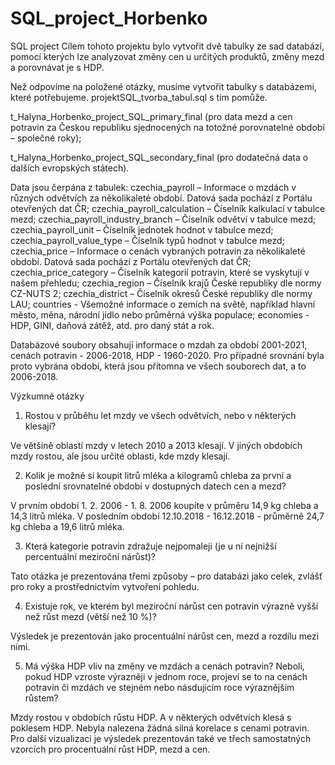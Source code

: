 # SQL_project_Horbenko
SQL project
Cílem tohoto projektu bylo vytvořit dvě tabulky ze sad databází, pomocí kterých lze analyzovat změny cen u určitých produktů, změny mezd a porovnávat je s HDP.

Než odpovíme na položené otázky, musíme vytvořit tabulky s databázemi, které potřebujeme. projektSQL_tvorba_tabul.sql s tím pomůže.

t_Halyna_Horbenko_project_SQL_primary_final (pro data mezd a cen potravin za Českou republiku sjednocených na totožné porovnatelné období – společné roky);

t_Halyna_Horbenko_project_SQL_secondary_final (pro dodatečná data o dalších evropských státech).

Data jsou čerpána z tabulek: 
czechia_payroll – Informace o mzdách v různých odvětvích za několikaleté období. Datová sada pochází z Portálu otevřených dat ČR;
czechia_payroll_calculation – Číselník kalkulací v tabulce mezd;
czechia_payroll_industry_branch – Číselník odvětví v tabulce mezd;
czechia_payroll_unit – Číselník jednotek hodnot v tabulce mezd;
czechia_payroll_value_type – Číselník typů hodnot v tabulce mezd;
czechia_price – Informace o cenách vybraných potravin za několikaleté období. Datová sada pochází z Portálu otevřených dat ČR;
czechia_price_category – Číselník kategorií potravin, které se vyskytují v našem přehledu;
czechia_region – Číselník krajů České republiky dle normy CZ-NUTS 2;
czechia_district – Číselník okresů České republiky dle normy LAU;
countries - Všemožné informace o zemích na světě, například hlavní město, měna, národní jídlo nebo průměrná výška populace;
economies - HDP, GINI, daňová zátěž, atd. pro daný stát a rok.

Databázové soubory obsahují informace o mzdah za období 2001-2021, cenách potravin - 2006-2018, HDP - 1960-2020. Pro případné srovnání byla proto vybrána období, která jsou přítomna ve všech souborech dat, a to 2006-2018.

Výzkumné otázky

1.	Rostou v průběhu let mzdy ve všech odvětvích, nebo v některých klesají?

Ve většině oblastí mzdy v letech 2010 a 2013 klesají. V jiných obdobích mzdy rostou, ale jsou určité oblasti, kde mzdy klesají.

2.	Kolik je možné si koupit litrů mléka a kilogramů chleba za první a poslední srovnatelné období v dostupných datech cen a mezd?

V prvním období 1. 2. 2006 - 1. 8. 2006 koupíte v průměru 14,9 kg chleba a 14,3 litrů mléka. V posledním období 12.10.2018 - 16.12.2018 - průměrně 24,7 kg chleba a 19,6 litrů mléka.

3.	Která kategorie potravin zdražuje nejpomaleji (je u ní nejnižší percentuální meziroční nárůst)?

Tato otázka je prezentována třemi způsoby – pro databázi jako celek, zvlášť pro roky a prostřednictvím vytvoření pohledu.

4.	Existuje rok, ve kterém byl meziroční nárůst cen potravin výrazně vyšší než růst mezd (větší než 10 %)?

Výsledek je prezentován jako procentuální nárůst cen, mezd a rozdílu mezi nimi.

5.	Má výška HDP vliv na změny ve mzdách a cenách potravin? Neboli, pokud HDP vzroste výrazněji v jednom roce, projeví se to na cenách potravin či mzdách ve stejném nebo násdujícím roce výraznějším růstem?

Mzdy rostou v obdobích růstu HDP. A v některých odvětvích klesá s poklesem HDP. Nebyla nalezena žádná silná korelace s cenami potravin.
Pro další vizualizaci je výsledek prezentován také ve třech samostatných vzorcích pro procentuální růst HDP, mezd a cen.
